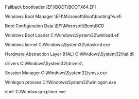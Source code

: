 Fallback bootloader
 /EFI/BOOT/BOOTX64.EFI


 Windows Boot Manager
\EFI\Microsoft\Boot\bootmgfw.efi

Boot Configuration Data 
\EFI\Microsoft\Boot\BCD

Windows Boot Loader 
C:\Windows\System32\winload.efi

Windows kernel 
C:\Windows\System32\ntoskrnl.exe

Hardware Abstraction Layer (HAL) 
C:\Windows\System32\hal.dll

drivers
C:\Windows\System32\drivers\ 

Session Manager 
C:\Windows\System32\smss.exe

Winlogon process 
C:\Windows\System32\winlogon.exe

shell
C:\Windows\explorer.exe


